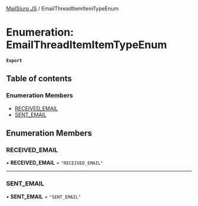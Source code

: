 [MailSlurp JS](../README.md) / EmailThreadItemItemTypeEnum

# Enumeration: EmailThreadItemItemTypeEnum

**`Export`**

## Table of contents

### Enumeration Members

- [RECEIVED\_EMAIL](EmailThreadItemItemTypeEnum.md#received_email)
- [SENT\_EMAIL](EmailThreadItemItemTypeEnum.md#sent_email)

## Enumeration Members

### RECEIVED\_EMAIL

• **RECEIVED\_EMAIL** = ``"RECEIVED_EMAIL"``

___

### SENT\_EMAIL

• **SENT\_EMAIL** = ``"SENT_EMAIL"``
